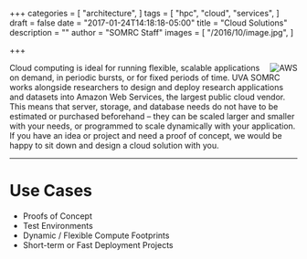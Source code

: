 +++
categories = [
  "architecture",
]
tags = [
  "hpc",
  "cloud",
  "services",
]
draft = false
date = "2017-01-24T14:18:18-05:00"
title = "Cloud Solutions"
description = ""
author = "SOMRC Staff"
images = [
  "/2016/10/image.jpg",
]

+++

<img src="https://somrc.virginia.edu/images/aws-logo-344x150.png" alt="AWS" align=right />
<p class=lead>Cloud computing is ideal for running flexible, scalable applications on demand, in periodic bursts, or for fixed periods of time. UVA SOMRC works alongside researchers to design and deploy research applications and datasets into Amazon Web Services, the largest public cloud vendor. This means that server, storage, and database needs do not have to be estimated or purchased beforehand – they can be scaled larger and smaller with your needs, or programmed to scale dynamically with your application. If you have an idea or project and need a proof of concept, we would be happy to sit down and design a cloud solution with you.</p>

<hr size=1 />

# Use Cases

* Proofs of Concept
* Test Environments
* Dynamic / Flexible Compute Footprints
* Short-term or Fast Deployment Projects
